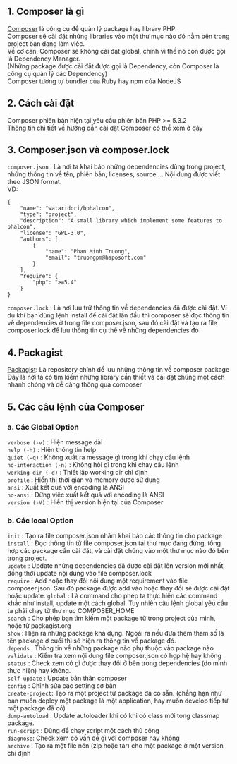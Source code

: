 ﻿## 1. Composer là gì
[Composer](https://getcomposer.org/) là công cụ để quản lý package hay library PHP.  
Composer sẽ cài đặt những libraries vào một thư mục nào đó nằm bên trong project bạn đang làm việc.  
Về cơ cản, Composer sẽ không cài đặt global, chính vì thế nó còn được gọi là Dependency Manager.  
(Những package được cài đặt được gọi là Dependency, còn Composer là công cụ quản lý các Dependency)  
Composer tương tự bundler của Ruby hay npm của NodeJS  
## 2. Cách cài đặt
Composer phiên bản hiện tại yêu cầu phiên bản PHP >= 5.3.2  
Thông tin chi tiết về hướng dẫn cài đặt Composer có thể xem ở [đây](https://getcomposer.org/download/)  
## 3. Composer.json và composer.lock
`composer.json` : Là nơi ta khai báo những dependencies dùng trong project, những thông tin về tên, phiên bản, licenses, source … Nội dung được viết theo JSON format.  
VD:  
 
    {
        "name": "wataridori/bphalcon",
        "type": "project",
        "description": "A small library which implement some features to phalcon",
        "license": "GPL-3.0",
        "authors": [
            {
                "name": "Phan Minh Truong",
                "email": "truongpm@haposoft.com"
            }
        ],
        "require": {
            "php": ">=5.4"
        }
    }
    
 `composer.lock` : Là nơi lưu trữ thông tin về dependencies đã được cài đặt. Ví dụ khi bạn dùng lệnh install để cài đặt lần đầu thì composer sẽ đọc thông tin về dependencies ở trong file composer.json, sau đó cài đặt và tạo ra file composer.lock để lưu thông tin cụ thể về những dependencies đó  
## 4. Packagist
 [Packagist]( https://packagist.org): Là repository chính để lưu những thông tin về composer package  
 Đây là nơi ta có tìm kiếm những library cần thiết và cài đặt chúng một cách nhanh chóng và dễ dàng thông qua composer
## 5. Các câu lệnh của Composer

### a. Các Global Option
`verbose (-v)` : Hiện message dài  
`help (-h)` : Hiện thông tin help  
`quiet (-q)` : Không xuất ra message gì trong khi chạy câu lệnh  
`no-interaction (-n)` : Không hỏi gì trong khi chạy câu lệnh  
`working-dir (-d)` : Thiết lập working dir chỉ định  
`profile` : Hiển thị thời gian và memory được sử dụng  
`ansi` : Xuất kết quả với encoding là ANSI  
`no-ansi` : Dừng việc xuất kết quả với encoding là ANSI  
`version (-V)` : Hiển thị version hiện tại của Composer  

### b. Các local Option
`init` : Tạo ra file composer.json nhằm khai báo các thông tin cho package  
`install` : Đọc thông tin từ file composer.json tại thư mục đang đứng, tổng hợp các package cần cài đặt, và cài đặt chúng vào một thư mục nào đó bên trong project.  
`update` : Update những dependencies đã được cài đặt lên version mới nhất, đồng thời update nội dung vào file composer.lock  
`require` : Add hoặc thay đổi nội dung một requirement vào file composer.json. Sau đó package được add vào hoặc thay đổi sẽ được cài đặt hoặc update.
`global` : Là command cho phép ta thực hiện các command khác như install, update một cách global. Tuy nhiên câu lệnh global yêu cầu ta phải chạy từ thư mục COMPOSER_HOME  
`search` : Cho phép bạn tìm kiếm một package từ trong project của mình, hoặc từ packagist.org  
`show` : Hiện ra những package khả dụng. Ngoài ra nếu đưa thêm tham số là tên package ở cuối thì sẽ hiện ra thông tin về package đó.  
`depends` : Thông tin về những package nào phụ thuộc vào package nào  
`validate` : Kiểm tra xem nội dung file composer.json có hợp hệ hay không  
`status` : Check xem có gì được thay đổi ở bên trong dependencies (do mình thực hiện) hay không.  
`self-update` : Update bản thân composer  
`config` : Chỉnh sửa các setting cơ bản  
`create-project`: Tạo ra một project từ package đã có sẵn. (chẳng hạn như bạn muốn deploy một package là một application, hay muốn develop tiếp từ một package đã có)  
`dump-autoload` : Update autoloader khi có khi có class mới tong classmap package.  
`run-script` : Dùng để chạy script một cách thủ công  
`diagnose`: Check xem có vấn đề gì với composer hay không  
`archive` : Tạo ra một file nén (zip hoặc tar) cho một package ở một version chỉ định  